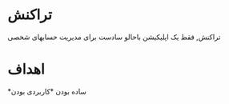 # تراکنش
تراکنش, فقط یک اپلیکیشن باحالو سادست برای مدیریت حسابهای شخصی

# اهداف
*ساده بودن
*کاربردی بودن
